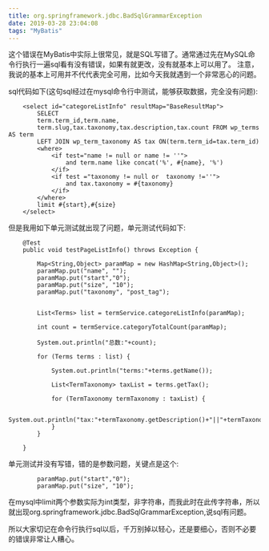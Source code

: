 ```yaml
---
title: org.springframework.jdbc.BadSqlGrammarException
date: 2019-03-28 23:04:08
tags: "MyBatis"
---
```

这个错误在MyBatis中实际上很常见，就是SQL写错了。通常通过先在MySQL命令行执行一遍sql看有没有错误，如果有就更改，没有就基本上可以用了。
注意，我说的基本上可用并不代代表完全可用，比如今天我就遇到一个非常恶心的问题。
<!--more-->
sql代码如下(这句sql经过在mysql命令行中测试，能够获取数据，完全没有问题):
```
	<select id="categoreListInfo" resultMap="BaseResultMap">
		SELECT
		term.term_id,term.name,
		term.slug,tax.taxonomy,tax.description,tax.count FROM wp_terms AS term
		LEFT JOIN wp_term_taxonomy AS tax ON(term.term_id=tax.term_id)
		<where>
			<if test="name != null or name != ''">
				and term.name like concat('%', #{name}, '%')
			</if>
			<if test ="taxonomy != null or  taxonomy !=''">
			    and tax.taxonomy = #{taxonomy}
			</if>
		</where>
		limit #{start},#{size}
	</select>

```

但是我用如下单元测试就出现了问题，单元测试代码如下:
```
    @Test
	public void testPageListInfo() throws Exception {
		
		Map<String,Object> paramMap = new HashMap<String,Object>();
		paramMap.put("name", "");
		paramMap.put("start","0");
		paramMap.put("size", "10");
		paramMap.put("taxonomy", "post_tag");
		
		
		List<Terms> list = termService.categoreListInfo(paramMap);
		
		int count = termService.categoryTotalCount(paramMap);
		
		System.out.println("总数:"+count);
		
		for (Terms terms : list) {
			
			System.out.println("terms:"+terms.getName());
			
			List<TermTaxonomy> taxList = terms.getTax();
			
			for (TermTaxonomy termTaxonomy : taxList) {
				
				System.out.println("tax:"+termTaxonomy.getDescription()+"||"+termTaxonomy.getTaxonomy());
			}
		}
		
	}

```

单元测试并没有写错，错的是参数问题，关键点是这个:
```
		paramMap.put("start","0");
		paramMap.put("size", "10");

```

在mysql中limit两个参数实际为int类型，非字符串，而我此时在此传字符串，所以就出现org.springframework.jdbc.BadSqlGrammarException,说sql有问题。

所以大家切记在命令行执行sql以后，千万别掉以轻心，还是要细心，否则不必要的错误非常让人糟心。

